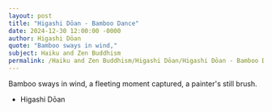 ```yaml
---
layout: post
title: "Higashi Dōan - Bamboo Dance"
date: 2024-12-30 12:00:00 -0000
author: Higashi Dōan
quote: "Bamboo sways in wind,"
subject: Haiku and Zen Buddhism
permalink: /Haiku and Zen Buddhism/Higashi Dōan/Higashi Dōan - Bamboo Dance
---
```


Bamboo sways in wind,
a fleeting moment captured,
a painter's still brush.

- Higashi Dōan
